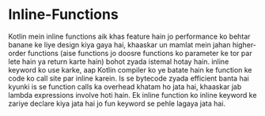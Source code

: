 # Inline-Functions
Kotlin mein inline functions aik khas feature hain jo performance ko behtar banane ke liye design kiya gaya hai, khaaskar un mamlat mein jahan higher-order functions (aise functions jo doosre functions ko parameter ke tor par lete hain ya return karte hain) bohot zyada istemal hotay hain. inline keyword ko use karke, aap Kotlin compiler ko ye batate hain ke function ke code ko call site par inline karein. Is se bytecode zyada efficient banta hai kyunki is se function calls ka overhead khatam ho jata hai, khaaskar jab lambda expressions involve hoti hain.
Ek inline function ko inline keyword ke zariye declare kiya jata hai jo fun keyword se pehle lagaya jata hai.
